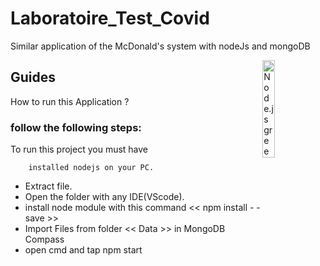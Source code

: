 # Laboratoire_Test_Covid
Similar application of the McDonald's system with nodeJs and mongoDB


 <img src="https://nodejs.org/static/images/logo-hexagon.png"
 alt="Node.js green hexagon" title="Node.js green hexagon" align="right" width="20%" height="20%"/>


## Guides

How to run this Application ? 

### follow the following steps:


To run this project you must have 

```
    installed nodejs on your PC.
```


- Extract file.
- Open the folder with any IDE(VScode).
- install node module with this command << npm install - -save >>
- Import Files from folder << Data >> in MongoDB Compass
- open cmd and tap npm start 




